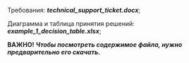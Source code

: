 Требования: ***technical_support_ticket.docx***;

Диаграмма и таблица принятия решений: ***example_1_decision_table.xlsx***;

**ВАЖНО!** ***Чтобы посмотреть содержимое файла, нужно предварительно его скачать.***